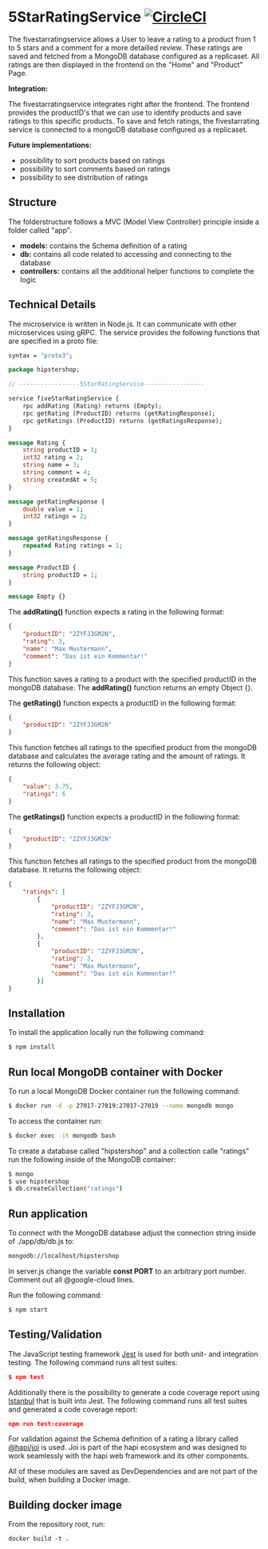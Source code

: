 # 5StarRatingService [![CircleCI](https://circleci.com/gh/amrap030/microservices-demo/tree/master.svg?style=shield&circle-token=e3c2b7f924d261a40caaf372c51e0a87c91ae0ea)](https://circleci.com/gh/amrap030/microservices-demo/tree/master)

The fivestarratingservice allows a User to leave a rating to a product from 1 to 5 stars and a comment for a more detailled review. These ratings are saved and fetched from a MongoDB database configured as a replicaset. All ratings are then displayed in the frontend on the "Home" and "Product" Page.

**Integration:**

The fivestarratingservice integrates right after the frontend. The frontend provides the productID's that we can use to identify products and save ratings to this specific products. To save and fetch ratings, the fivestarrating service is connected to a mongoDB database configured as a replicaset.

**Future implementations:**

- possibility to sort products based on ratings
- possibility to sort comments based on ratings
- possibility to see distribution of ratings

## Structure

The folderstructure follows a MVC (Model View Controller) principle inside a folder called "app".

- **models:** contains the Schema definition of a rating
- **db:** contains all code related to accessing and connecting to the database
- **controllers:** contains all the additional helper functions to complete the logic

## Technical Details

The microservice is written in Node.js. It can communicate with other microservices using gRPC. The service provides the following functions that are specified in a proto file:

```proto
syntax = "proto3";

package hipstershop;

// -----------------5StarRatingService-----------------

service fiveStarRatingService {
    rpc addRating (Rating) returns (Empty); 
    rpc getRating (ProductID) returns (getRatingResponse); 
    rpc getRatings (ProductID) returns (getRatingsResponse);
}

message Rating {
    string productID = 1;
    int32 rating = 2;
    string name = 3;
    string comment = 4;
    string createdAt = 5;
}

message getRatingResponse {
    double value = 1;
    int32 ratings = 2;
}

message getRatingsResponse {
    repeated Rating ratings = 1; 
}

message ProductID {
    string productID = 1;
}

message Empty {}
```

The **addRating()** function expects a rating in the following format:

```json
{
    "productID": "2ZYFJ3GM2N",
    "rating": 3,
    "name": "Max Mustermann",
    "comment": "Das ist ein Kommentar!"
}
```

This function saves a rating to a product with the specified productID in the mongoDB database. The **addRating()** function returns an empty Object {}. 

The **getRating()** function expects a productID in the following format:

```json
{
    "productID": "2ZYFJ3GM2N"
}
```

This function fetches all ratings to the specified product from the mongoDB database and calculates the average rating and the amount of ratings. It returns the following object:

```json
{
    "value": 3.75,
    "ratings": 6
}
```

The **getRatings()** function expects a productID in the following format:

```json
{
    "productID": "2ZYFJ3GM2N"
}
```

This function fetches all ratings to the specified product from the mongoDB database. It returns the following object:

```json
{
    "ratings": [
        { 
            "productID": "2ZYFJ3GM2N",
            "rating": 3,
            "name": "Max Mustermann",
            "comment": "Das ist ein Kommentar!"
        },
        { 
            "productID": "2ZYFJ3GM2N",
            "rating": 3,
            "name": "Max Mustermann",
            "comment": "Das ist ein Kommentar!"
        }]
}
```

## Installation

To install the application locally run the following command:

```bash
$ npm install
```

## Run local MongoDB container with Docker

To run a local MongoDB Docker container run the following command:

```bash
$ docker run -d -p 27017-27019:27017-27019 --name mongodb mongo 
```

To access the container run:

```bash
$ docker exec -it mongodb bash 
```

To create a database called "hipstershop" and a collection calle "ratings" run the following inside of the MongoDB container:

```bash
$ mongo
$ use hipstershop
$ db.createCollection("ratings")
```

## Run application

To connect with the MongoDB database adjust the connection string inside of ./app/db/db.js to:

```bash
mongodb://localhost/hipstershop
```

In server.js change the variable **const PORT** to an arbitrary port number. Comment out all @google-cloud lines.

Run the following command:

```bash
$ npm start
```

## Testing/Validation

The JavaScript testing framework [Jest](https://github.com/facebook/jest) is used for both unit- and integration testing. The following command runs all test suites:

```json
$ npm test
```

Additionally there is the possibility to generate a code coverage report using [Istanbul](https://github.com/istanbuljs) that is built into Jest. The following command runs all test suites and generated a code coverage report:

```json
npm run test:coverage
```

For validation against the Schema definition of a rating a library called [@hapi/joi](https://github.com/hapijs/joi) is used. Joi is part of the hapi ecosystem and was designed to work seamlessly with the hapi web framework and its other components.

All of these modules are saved as DevDependencies and are not part of the build, when building a Docker image.

## Building docker image

From the repository root, run:

```
docker build -t .
```
